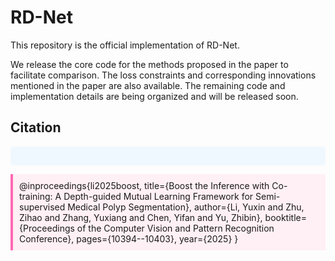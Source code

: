 # RD-Net
This repository is the official implementation of RD-Net.


We release the core code for the methods proposed in the paper to facilitate comparison.
The loss constraints and corresponding innovations mentioned in the paper are also available.
The remaining code and implementation details are being organized and will be released soon.

## Citation
<div style="background-color: #f0f8ff; padding: 15px; border-radius: 5px;">

</div> 
<p style="background-color: #fff0f5; padding: 10px; border-left: 4px solid #ff69b4;">
@inproceedings{li2025boost,
  title={Boost the Inference with Co-training: A Depth-guided Mutual Learning Framework for Semi-supervised Medical Polyp Segmentation},
  author={Li, Yuxin and Zhu, Zihao and Zhang, Yuxiang and Chen, Yifan and Yu, Zhibin},
  booktitle={Proceedings of the Computer Vision and Pattern Recognition Conference},
  pages={10394--10403},
  year={2025}
}
</p>
